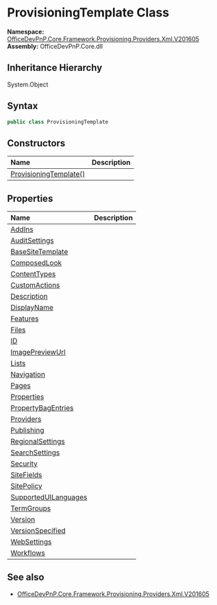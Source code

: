 # ProvisioningTemplate Class
  

**Namespace:** [OfficeDevPnP.Core.Framework.Provisioning.Providers.Xml.V201605](OfficeDevPnP.Core.Framework.Provisioning.Providers.Xml.V201605.md)  
**Assembly:** OfficeDevPnP.Core.dll  
## Inheritance Hierarchy
System.Object  
## Syntax
```C#
public class ProvisioningTemplate
```
## Constructors
|**Name**|**Description**|
|:-----|:-----|
| [ProvisioningTemplate()](OfficeDevPnP.Core.Framework.Provisioning.Providers.Xml.V201605.ProvisioningTemplate.ctor1.md) |  
## Properties
|**Name**|**Description**|
|:-----|:-----|
| [AddIns](OfficeDevPnP.Core.Framework.Provisioning.Providers.Xml.V201605.ProvisioningTemplate.AddIns.md) | 
| [AuditSettings](OfficeDevPnP.Core.Framework.Provisioning.Providers.Xml.V201605.ProvisioningTemplate.AuditSettings.md) | 
| [BaseSiteTemplate](OfficeDevPnP.Core.Framework.Provisioning.Providers.Xml.V201605.ProvisioningTemplate.BaseSiteTemplate.md) | 
| [ComposedLook](OfficeDevPnP.Core.Framework.Provisioning.Providers.Xml.V201605.ProvisioningTemplate.ComposedLook.md) | 
| [ContentTypes](OfficeDevPnP.Core.Framework.Provisioning.Providers.Xml.V201605.ProvisioningTemplate.ContentTypes.md) | 
| [CustomActions](OfficeDevPnP.Core.Framework.Provisioning.Providers.Xml.V201605.ProvisioningTemplate.CustomActions.md) | 
| [Description](OfficeDevPnP.Core.Framework.Provisioning.Providers.Xml.V201605.ProvisioningTemplate.Description.md) | 
| [DisplayName](OfficeDevPnP.Core.Framework.Provisioning.Providers.Xml.V201605.ProvisioningTemplate.DisplayName.md) | 
| [Features](OfficeDevPnP.Core.Framework.Provisioning.Providers.Xml.V201605.ProvisioningTemplate.Features.md) | 
| [Files](OfficeDevPnP.Core.Framework.Provisioning.Providers.Xml.V201605.ProvisioningTemplate.Files.md) | 
| [ID](OfficeDevPnP.Core.Framework.Provisioning.Providers.Xml.V201605.ProvisioningTemplate.ID.md) | 
| [ImagePreviewUrl](OfficeDevPnP.Core.Framework.Provisioning.Providers.Xml.V201605.ProvisioningTemplate.ImagePreviewUrl.md) | 
| [Lists](OfficeDevPnP.Core.Framework.Provisioning.Providers.Xml.V201605.ProvisioningTemplate.Lists.md) | 
| [Navigation](OfficeDevPnP.Core.Framework.Provisioning.Providers.Xml.V201605.ProvisioningTemplate.Navigation.md) | 
| [Pages](OfficeDevPnP.Core.Framework.Provisioning.Providers.Xml.V201605.ProvisioningTemplate.Pages.md) | 
| [Properties](OfficeDevPnP.Core.Framework.Provisioning.Providers.Xml.V201605.ProvisioningTemplate.Properties.md) | 
| [PropertyBagEntries](OfficeDevPnP.Core.Framework.Provisioning.Providers.Xml.V201605.ProvisioningTemplate.PropertyBagEntries.md) | 
| [Providers](OfficeDevPnP.Core.Framework.Provisioning.Providers.Xml.V201605.ProvisioningTemplate.Providers.md) | 
| [Publishing](OfficeDevPnP.Core.Framework.Provisioning.Providers.Xml.V201605.ProvisioningTemplate.Publishing.md) | 
| [RegionalSettings](OfficeDevPnP.Core.Framework.Provisioning.Providers.Xml.V201605.ProvisioningTemplate.RegionalSettings.md) | 
| [SearchSettings](OfficeDevPnP.Core.Framework.Provisioning.Providers.Xml.V201605.ProvisioningTemplate.SearchSettings.md) | 
| [Security](OfficeDevPnP.Core.Framework.Provisioning.Providers.Xml.V201605.ProvisioningTemplate.Security.md) | 
| [SiteFields](OfficeDevPnP.Core.Framework.Provisioning.Providers.Xml.V201605.ProvisioningTemplate.SiteFields.md) | 
| [SitePolicy](OfficeDevPnP.Core.Framework.Provisioning.Providers.Xml.V201605.ProvisioningTemplate.SitePolicy.md) | 
| [SupportedUILanguages](OfficeDevPnP.Core.Framework.Provisioning.Providers.Xml.V201605.ProvisioningTemplate.SupportedUILanguages.md) | 
| [TermGroups](OfficeDevPnP.Core.Framework.Provisioning.Providers.Xml.V201605.ProvisioningTemplate.TermGroups.md) | 
| [Version](OfficeDevPnP.Core.Framework.Provisioning.Providers.Xml.V201605.ProvisioningTemplate.Version.md) | 
| [VersionSpecified](OfficeDevPnP.Core.Framework.Provisioning.Providers.Xml.V201605.ProvisioningTemplate.VersionSpecified.md) | 
| [WebSettings](OfficeDevPnP.Core.Framework.Provisioning.Providers.Xml.V201605.ProvisioningTemplate.WebSettings.md) | 
| [Workflows](OfficeDevPnP.Core.Framework.Provisioning.Providers.Xml.V201605.ProvisioningTemplate.Workflows.md) | 
## See also
- [OfficeDevPnP.Core.Framework.Provisioning.Providers.Xml.V201605](OfficeDevPnP.Core.Framework.Provisioning.Providers.Xml.V201605.md)
